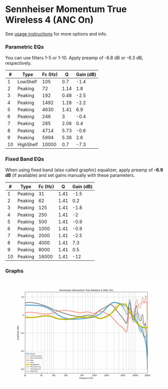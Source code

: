 # Sennheiser Momentum True Wireless 4 (ANC On)
See [usage instructions](https://github.com/jaakkopasanen/AutoEq#usage) for more options and info.

### Parametric EQs
You can use filters 1-5 or 1-10. Apply preamp of -6.8 dB or -6.3 dB, respectively.

|   # | Type      |   Fc (Hz) |    Q |   Gain (dB) |
|-----|-----------|-----------|------|-------------|
|   1 | LowShelf  |       105 | 0.7  |        -1.4 |
|   2 | Peaking   |        72 | 1.14 |         1.8 |
|   3 | Peaking   |       192 | 0.48 |        -2.5 |
|   4 | Peaking   |      1492 | 1.28 |        -2.2 |
|   5 | Peaking   |      4630 | 1.41 |         6.9 |
|   6 | Peaking   |       246 | 3    |        -0.4 |
|   7 | Peaking   |       285 | 2.06 |         0.4 |
|   8 | Peaking   |      4714 | 5.73 |        -0.6 |
|   9 | Peaking   |      5994 | 5.36 |         2.6 |
|  10 | HighShelf |     10000 | 0.7  |        -7.3 |

### Fixed Band EQs
When using fixed band (also called graphic) equalizer, apply preamp of **-6.9 dB** (if available) and set gains manually with these parameters.

|   # | Type    |   Fc (Hz) |    Q |   Gain (dB) |
|-----|---------|-----------|------|-------------|
|   1 | Peaking |        31 | 1.41 |        -1.5 |
|   2 | Peaking |        62 | 1.41 |         0.2 |
|   3 | Peaking |       125 | 1.41 |        -1.8 |
|   4 | Peaking |       250 | 1.41 |        -2   |
|   5 | Peaking |       500 | 1.41 |        -0.9 |
|   6 | Peaking |      1000 | 1.41 |        -0.9 |
|   7 | Peaking |      2000 | 1.41 |        -2.5 |
|   8 | Peaking |      4000 | 1.41 |         7.3 |
|   9 | Peaking |      8000 | 1.41 |         0.5 |
|  10 | Peaking |     16000 | 1.41 |       -12   |

### Graphs
![](./Sennheiser%20Momentum%20True%20Wireless%204%20(ANC%20On).png)
